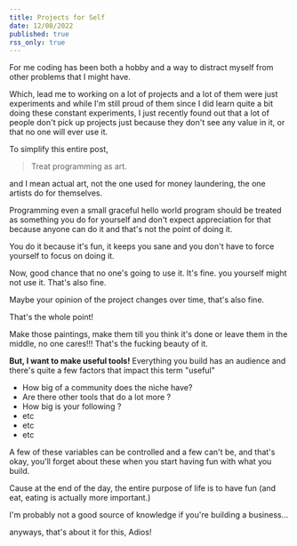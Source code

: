 ```yaml
---
title: Projects for Self
date: 12/08/2022
published: true
rss_only: true
---
```


For me coding has been both a hobby and a way to distract myself from other problems that I might have.

Which, lead me to working on a lot of projects and a lot of them were just experiments and while I'm still proud of them since I did learn quite a bit
doing these constant experiments, I just recently found out that a lot of people don't pick up projects just because they don't see any value in it,
or that no one will ever use it.

To simplify this entire post,

> Treat programming as art.

and I mean actual art, not the one used for money laundering, the one artists do for themselves.

Programming even a small graceful hello world program should be treated as something you do for yourself and don't expect appreciation for that
because anyone can do it and that's not the point of doing it.

You do it because it's fun, it keeps you sane and you don't have to force yourself to focus on doing it.

Now, good chance that no one's going to use it. It's fine. you yourself might not use it. That's also fine.

Maybe your opinion of the project changes over time, that's also fine.

That's the whole point!

Make those paintings, make them till you think it's done or leave them in the middle, no one cares!!! That's the fucking beauty of it.

**But, I want to make useful tools!** Everything you build has an audience and there's quite a few factors that impact this term "useful"

- How big of a community does the niche have?
- Are there other tools that do a lot more ?
- How big is your following ?
- etc
- etc
- etc

A few of these variables can be controlled and a few can't be, and that's okay, you'll forget about these when you start having fun with what you
build.

Cause at the end of the day, the entire purpose of life is to have fun (and eat, eating is actually more important.)

I'm probably not a good source of knowledge if you're building a business...

anyways, that's about it for this, Adios!

